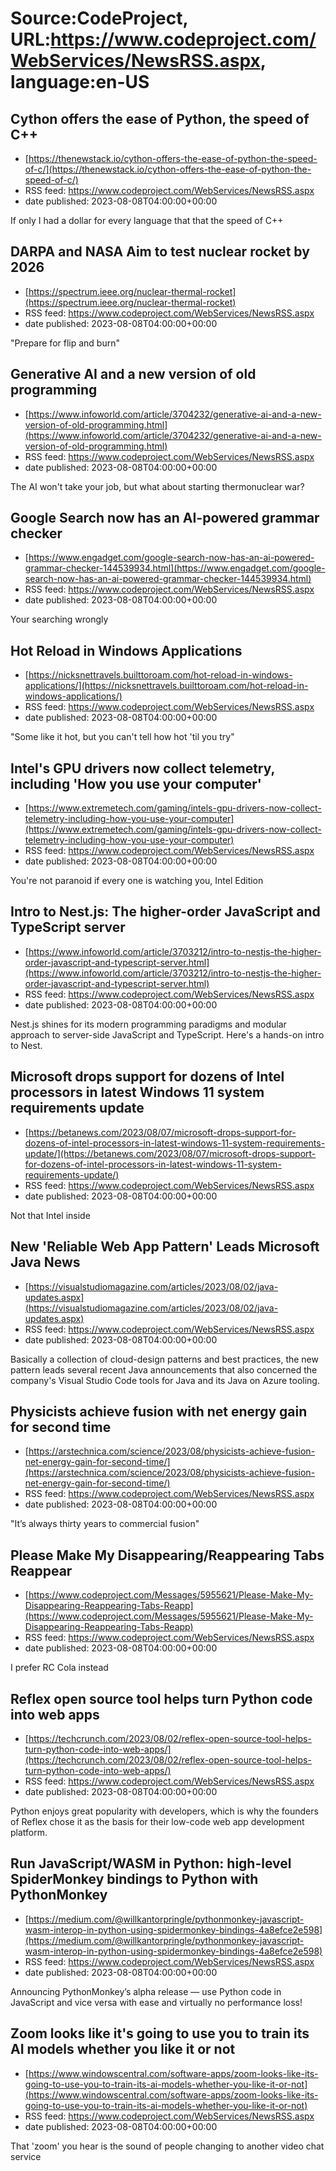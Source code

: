 # Source:CodeProject, URL:https://www.codeproject.com/WebServices/NewsRSS.aspx, language:en-US

## Cython offers the ease of Python, the speed of C++
 - [https://thenewstack.io/cython-offers-the-ease-of-python-the-speed-of-c/](https://thenewstack.io/cython-offers-the-ease-of-python-the-speed-of-c/)
 - RSS feed: https://www.codeproject.com/WebServices/NewsRSS.aspx
 - date published: 2023-08-08T04:00:00+00:00

If only I had a dollar for every language that that the speed of C++

## DARPA and NASA Aim to test nuclear rocket by 2026
 - [https://spectrum.ieee.org/nuclear-thermal-rocket](https://spectrum.ieee.org/nuclear-thermal-rocket)
 - RSS feed: https://www.codeproject.com/WebServices/NewsRSS.aspx
 - date published: 2023-08-08T04:00:00+00:00

"Prepare for flip and burn"

## Generative AI and a new version of old programming
 - [https://www.infoworld.com/article/3704232/generative-ai-and-a-new-version-of-old-programming.html](https://www.infoworld.com/article/3704232/generative-ai-and-a-new-version-of-old-programming.html)
 - RSS feed: https://www.codeproject.com/WebServices/NewsRSS.aspx
 - date published: 2023-08-08T04:00:00+00:00

The AI won't take your job, but what about starting thermonuclear war?

## Google Search now has an AI-powered grammar checker
 - [https://www.engadget.com/google-search-now-has-an-ai-powered-grammar-checker-144539934.html](https://www.engadget.com/google-search-now-has-an-ai-powered-grammar-checker-144539934.html)
 - RSS feed: https://www.codeproject.com/WebServices/NewsRSS.aspx
 - date published: 2023-08-08T04:00:00+00:00

Your searching wrongly

## Hot Reload in Windows Applications
 - [https://nicksnettravels.builttoroam.com/hot-reload-in-windows-applications/](https://nicksnettravels.builttoroam.com/hot-reload-in-windows-applications/)
 - RSS feed: https://www.codeproject.com/WebServices/NewsRSS.aspx
 - date published: 2023-08-08T04:00:00+00:00

"Some like it hot, but you can't tell how hot 'til you try"

## Intel's GPU drivers now collect telemetry, including 'How you use your computer'
 - [https://www.extremetech.com/gaming/intels-gpu-drivers-now-collect-telemetry-including-how-you-use-your-computer](https://www.extremetech.com/gaming/intels-gpu-drivers-now-collect-telemetry-including-how-you-use-your-computer)
 - RSS feed: https://www.codeproject.com/WebServices/NewsRSS.aspx
 - date published: 2023-08-08T04:00:00+00:00

You're not paranoid if every one is watching you, Intel Edition

## Intro to Nest.js: The higher-order JavaScript and TypeScript server
 - [https://www.infoworld.com/article/3703212/intro-to-nestjs-the-higher-order-javascript-and-typescript-server.html](https://www.infoworld.com/article/3703212/intro-to-nestjs-the-higher-order-javascript-and-typescript-server.html)
 - RSS feed: https://www.codeproject.com/WebServices/NewsRSS.aspx
 - date published: 2023-08-08T04:00:00+00:00

Nest.js shines for its modern programming paradigms and modular approach to server-side JavaScript and TypeScript. Here's a hands-on intro to Nest.

## Microsoft drops support for dozens of Intel processors in latest Windows 11 system requirements update
 - [https://betanews.com/2023/08/07/microsoft-drops-support-for-dozens-of-intel-processors-in-latest-windows-11-system-requirements-update/](https://betanews.com/2023/08/07/microsoft-drops-support-for-dozens-of-intel-processors-in-latest-windows-11-system-requirements-update/)
 - RSS feed: https://www.codeproject.com/WebServices/NewsRSS.aspx
 - date published: 2023-08-08T04:00:00+00:00

Not that Intel inside

## New 'Reliable Web App Pattern' Leads Microsoft Java News
 - [https://visualstudiomagazine.com/articles/2023/08/02/java-updates.aspx](https://visualstudiomagazine.com/articles/2023/08/02/java-updates.aspx)
 - RSS feed: https://www.codeproject.com/WebServices/NewsRSS.aspx
 - date published: 2023-08-08T04:00:00+00:00

Basically a collection of cloud-design patterns and best practices, the new pattern leads several recent Java announcements that also concerned the company's Visual Studio Code tools for Java and its Java on Azure tooling.

## Physicists achieve fusion with net energy gain for second time
 - [https://arstechnica.com/science/2023/08/physicists-achieve-fusion-net-energy-gain-for-second-time/](https://arstechnica.com/science/2023/08/physicists-achieve-fusion-net-energy-gain-for-second-time/)
 - RSS feed: https://www.codeproject.com/WebServices/NewsRSS.aspx
 - date published: 2023-08-08T04:00:00+00:00

"It’s always thirty years to commercial fusion"

## Please Make My Disappearing/Reappearing Tabs Reappear
 - [https://www.codeproject.com/Messages/5955621/Please-Make-My-Disappearing-Reappearing-Tabs-Reapp](https://www.codeproject.com/Messages/5955621/Please-Make-My-Disappearing-Reappearing-Tabs-Reapp)
 - RSS feed: https://www.codeproject.com/WebServices/NewsRSS.aspx
 - date published: 2023-08-08T04:00:00+00:00

I prefer RC Cola instead

## Reflex open source tool helps turn Python code into web apps
 - [https://techcrunch.com/2023/08/02/reflex-open-source-tool-helps-turn-python-code-into-web-apps/](https://techcrunch.com/2023/08/02/reflex-open-source-tool-helps-turn-python-code-into-web-apps/)
 - RSS feed: https://www.codeproject.com/WebServices/NewsRSS.aspx
 - date published: 2023-08-08T04:00:00+00:00

Python enjoys great popularity with developers, which is why the founders of Reflex chose it as the basis for their low-code web app development platform.

## Run JavaScript/WASM in Python: high-level SpiderMonkey bindings to Python with PythonMonkey
 - [https://medium.com/@willkantorpringle/pythonmonkey-javascript-wasm-interop-in-python-using-spidermonkey-bindings-4a8efce2e598](https://medium.com/@willkantorpringle/pythonmonkey-javascript-wasm-interop-in-python-using-spidermonkey-bindings-4a8efce2e598)
 - RSS feed: https://www.codeproject.com/WebServices/NewsRSS.aspx
 - date published: 2023-08-08T04:00:00+00:00

Announcing PythonMonkey’s alpha release — use Python code in JavaScript and vice versa with ease and virtually no performance loss!

## Zoom looks like it's going to use you to train its AI models whether you like it or not
 - [https://www.windowscentral.com/software-apps/zoom-looks-like-its-going-to-use-you-to-train-its-ai-models-whether-you-like-it-or-not](https://www.windowscentral.com/software-apps/zoom-looks-like-its-going-to-use-you-to-train-its-ai-models-whether-you-like-it-or-not)
 - RSS feed: https://www.codeproject.com/WebServices/NewsRSS.aspx
 - date published: 2023-08-08T04:00:00+00:00

That 'zoom' you hear is the sound of people changing to another video chat service

